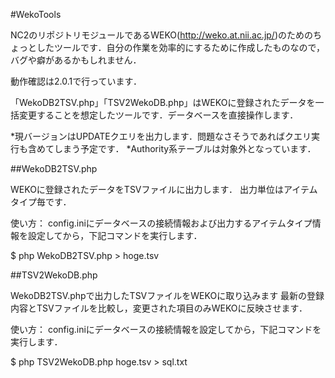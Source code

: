 #WekoTools

NC2のリポジトリモジュールであるWEKO(http://weko.at.nii.ac.jp/)のためのちょっとしたツールです．自分の作業を効率的にするために作成したものなので，バグや癖があるかもしれません．

動作確認は2.0.1で行っています．

「WekoDB2TSV.php」「TSV2WekoDB.php」はWEKOに登録されたデータを一括変更することを想定したツールです．データベースを直接操作します．

*現バージョンはUPDATEクエリを出力します．問題なさそうであればクエリ実行も含めてしまう予定です．
*Authority系テーブルは対象外となっています．


##WekoDB2TSV.php

WEKOに登録されたデータをTSVファイルに出力します．
出力単位はアイテムタイプ毎です．

使い方：
config.iniにデータベースの接続情報および出力するアイテムタイプ情報を設定してから，下記コマンドを実行します．

 $ php WekoDB2TSV.php > hoge.tsv

##TSV2WekoDB.php

WekoDB2TSV.phpで出力したTSVファイルをWEKOに取り込みます
最新の登録内容とTSVファイルを比較し，変更された項目のみWEKOに反映させます．


使い方：
config.iniにデータベースの接続情報を設定してから，下記コマンドを実行します．

 $ php TSV2WekoDB.php hoge.tsv > sql.txt



